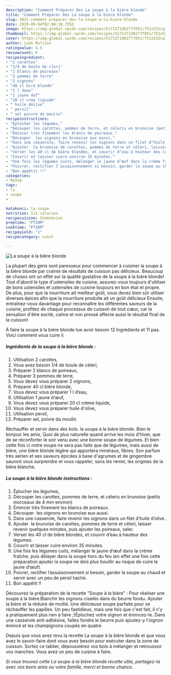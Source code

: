 ```yaml
---
description: "Comment Préparer Des La soupe à la bière blonde"
title: "Comment Préparer Des La soupe à la bière blonde"
slug: 5821-comment-preparer-des-la-soupe-a-la-biere-blonde
date: 2020-09-04T02:00:30.735Z
image: https://img-global.cpcdn.com/recipes/5171371d0277f051/751x532cq70/la-soupe-a-la-biere-blonde-photo-principale-de-la-recette.jpg
thumbnail: https://img-global.cpcdn.com/recipes/5171371d0277f051/751x532cq70/la-soupe-a-la-biere-blonde-photo-principale-de-la-recette.jpg
cover: https://img-global.cpcdn.com/recipes/5171371d0277f051/751x532cq70/la-soupe-a-la-biere-blonde-photo-principale-de-la-recette.jpg
author: Leah Mullins
ratingvalue: 4.5
reviewcount: 6
recipeingredient:
- "2 carottes"
- "1/4 de boule de cleri"
- "2 blancs de poireaux"
- "3 pommes de terre"
- "2 oignons"
- "40 cl bire blonde"
- "1 l deau"
- "1 jaune duf"
- "20 cl crme liquide"
- " huile dolive"
- " persil"
- " sel poivre du moulin"
recipeinstructions:
- "Éplucher les légumes,"
- "Découper les carottes, pommes de terre, et céleris en brunoise (petits morceaux de 4 mm environ)"
- "Émincer très finement les blancs de poireaux."
- "Découper  les oignons en brunoise eux aussi."
- "Dans une casserole, faire revenir les oignons dans un filet d’huile d’olive."
- "Ajouter  la brunoise de carottes, pommes de terre et céleri, laisser revenir quelques minutes, puis ajouter les poireaux, saler."
- "Verser les 40 cl de bière blondes, et couvrir d’eau à hauteur des légumes."
- "Couvrir et laisser cuire environ 35 minutes."
- "Une fois les légumes cuits, mélanger le jaune d’œuf dans la crème fraîche, puis délayer dans la soupe hors du feu (en effet une fois cette préparation ajouter la soupe ne dois plus bouillir au risque de cuire le jaune d’œuf)."
- "Poivrer, rectifier l’assaisonnement si besoin, garder la soupe au chaud et servir avec un peu de persil haché."
- "Bon appétit !!"
categories:
- Resep
tags:
- la
- soupe
- 

katakunci: la soupe  
nutrition: 111 calories
recipecuisine: Indonesian
preptime: "PT20M"
cooktime: "PT38M"
recipeyield: "1"
recipecategory: Lunch

---
```



![La soupe à la bière blonde](https://img-global.cpcdn.com/recipes/5171371d0277f051/751x532cq70/la-soupe-a-la-biere-blonde-photo-principale-de-la-recette.jpg)

La plupart des gens sont paresseux pour commencer à cuisiner la soupe à la bière blonde par crainte de résultats de cuisson pas délicieux. Beaucoup de choses ont un effet sur la qualité gustative de la soupe à la bière blonde! Tout d'abord le type d'ustensiles de cuisine, assurez-vous toujours d'utiliser de bons ustensiles et ustensiles de cuisine toujours en bon état et propre. De plus, pour que la nourriture ait meilleur goût, vous devez bien sûr utiliser diverses épices afin que la nourriture produite ait un goût délicieux Ensuite, entraînez-vous davantage pour reconnaître les différentes saveurs de la cuisine, profitez de chaque processus de cuisson de tout cœur, car la sensation d'être excité, calme et non pressé affecte aussi le résultat final de la cuisson!

<!--inarticleads1-->

À faire la soupe à la bière blonde tue avoir besoin 12 Ingrédients et 11 pas. Voici comment vous cuire il.

##### Ingrédients de la soupe à la bière blonde :

1. Utilisation 2 carottes,
1. Vous avez besoin 1/4 de boule de céleri,
1. Préparer 2 blancs de poireaux,
1. Préparer 3 pommes de terre,
1. Vous devez vous préparer 2 oignons,
1. Préparer 40 cl bière blonde,
1. Vous devez vous préparer 1 l d’eau,
1. Utilisation 1 jaune d’œuf,
1. Vous devez vous préparer 20 cl crème liquide,
1. Vous devez vous préparer  huile d&#39;olive,
1. Utilisation  persil,
1. Préparer  sel, poivre du moulin


Réchauffer et servir dans des bols. la soupe à la bière blonde. Bien le bonjour les amis, Quoi de plus naturelle quand arrive les mois d&#39;hiver, que de se réconforter le soir venu avec une bonne soupe de légumes. Et bien cette fois ci notre soupe ne sera pas faite que de légumes, mais aussi de bière, une bière blonde légère qui apportera minéraux, fibres. Son parfum très aérien et ses saveurs épicées à base d&#39;agrumes et de gingembre sauront vous surprendre et vous rappeler, sans les renier, les origines de la bière blanche. 

<!--inarticleads2-->

##### La soupe à la bière blonde instructions :

1. Éplucher les légumes,
1. Découper les carottes, pommes de terre, et céleris en brunoise (petits morceaux de 4 mm environ)
1. Émincer très finement les blancs de poireaux.
1. Découper  les oignons en brunoise eux aussi.
1. Dans une casserole, faire revenir les oignons dans un filet d’huile d’olive.
1. Ajouter  la brunoise de carottes, pommes de terre et céleri, laisser revenir quelques minutes, puis ajouter les poireaux, saler.
1. Verser les 40 cl de bière blondes, et couvrir d’eau à hauteur des légumes.
1. Couvrir et laisser cuire environ 35 minutes.
1. Une fois les légumes cuits, mélanger le jaune d’œuf dans la crème fraîche, puis délayer dans la soupe hors du feu (en effet une fois cette préparation ajouter la soupe ne dois plus bouillir au risque de cuire le jaune d’œuf).
1. Poivrer, rectifier l’assaisonnement si besoin, garder la soupe au chaud et servir avec un peu de persil haché.
1. Bon appétit !!


Découvrez la préparation de la recette &#34;Soupe à la bière&#34; : Pour réaliser une soupe à la bière:Blanchir les oignons ciselés dans du beurre fondu. Ajouter la bière et la réduire de moitié. Une délicieuse soupe parfaite pour se réchauffer les papilles. Un peu fastidieux, mais une fois que c&#39;est fait, il n&#39;y a pratiquement plus rien à faire ;)Épluchez votre oignon et émincez-le. Dans une casserole anti-adhésive, faites fondre le beurre puis ajoutez-y l&#39;oignon émincé et les champignons coupés en quatre. 

<!--inarticleads1-->

<p>
Depuis que vous avez revu la recette La soupe à la bière blonde et que vous avez le savoir-faire dont vous avez besoin pour exécuter dans la zone de cuisson. Sortez ce tablier, dépoussiérez vos bols à mélanger et retroussez vos manches. Vous avez un peu de cuisine à faire.
</p>

<p>
<i>Si vous trouvez cette La soupe à la bière blonde recette utile, partagez-la avec vos bons amis ou votre famille, merci et bonne chance.</i>
</p>

